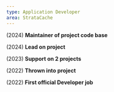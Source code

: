 ```yaml
---
type: Application Developer
area: StrataCache
---
```


(2024) <strong>Maintainer of project code base</strong>

(2024) <strong>Lead on project</strong>

(2023) <strong>Support on 2 projects</strong>

(2022) <strong>Thrown into project</strong>

(2022) <strong>First official Developer job</strong>
